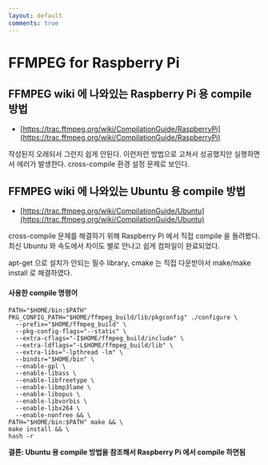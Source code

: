 ```yaml
---
layout: default
comments: true
---
```


# FFMPEG for Raspberry Pi

## FFMPEG wiki 에 나와있는 Raspberry Pi 용 compile 방법
* [https://trac.ffmpeg.org/wiki/CompilationGuide/RaspberryPi](https://trac.ffmpeg.org/wiki/CompilationGuide/RaspberryPi)

작성된지 오래되서 그런지 쉽게 안된다. 이런저런 방법으로 고쳐서 성공했지만 실행하면서 에러가 발생한다. cross-compile 환경 설정 문제로 보인다.

## FFMPEG wiki 에 나와있는 Ubuntu 용 compile 방법
* [https://trac.ffmpeg.org/wiki/CompilationGuide/Ubuntu](https://trac.ffmpeg.org/wiki/CompilationGuide/Ubuntu)

cross-compile 문제를 해결하기 위해 Raspberry Pi 에서 직접 compile 을 돌려봤다. 최신 Ubuntu 와 속도에서 차이도 별로 안나고 쉽게 컴파일이 완료되었다.

apt-get 으로 설치가 안되는 필수 library, cmake 는 직접 다운받아서 make/make install 로 해결하였다.

#### 사용한 compile 명령어
```
PATH="$HOME/bin:$PATH" PKG_CONFIG_PATH="$HOME/ffmpeg_build/lib/pkgconfig" ./configure \
  --prefix="$HOME/ffmpeg_build" \
  --pkg-config-flags="--static" \
  --extra-cflags="-I$HOME/ffmpeg_build/include" \
  --extra-ldflags="-L$HOME/ffmpeg_build/lib" \
  --extra-libs="-lpthread -lm" \
  --bindir="$HOME/bin" \
  --enable-gpl \
  --enable-libass \
  --enable-libfreetype \
  --enable-libmp3lame \
  --enable-libopus \
  --enable-libvorbis \
  --enable-libx264 \
  --enable-nonfree && \
PATH="$HOME/bin:$PATH" make && \
make install && \
hash -r
```

__결론: Ubuntu 용 compile 방법을 참조해서 Raspberry Pi 에서 compile 하면됨__
